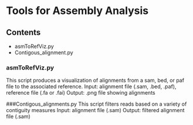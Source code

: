 # Tools for Assembly Analysis
## Contents
- asmToRefViz.py
- Contigous_alignment.py
### asmToRefViz.py
This script produces a visualization of alignments from a sam, bed, or paf file to the associated reference.
Input: alignment file (.sam, .bed, .paf), reference file (.fa or .fai)
Output: .png file showing alignments

###Contigous_alignments.py
This script filters reads based on a variety of contiguity measures
Input: alignment file (.sam)
Output: filtered alignment file (.sam)
